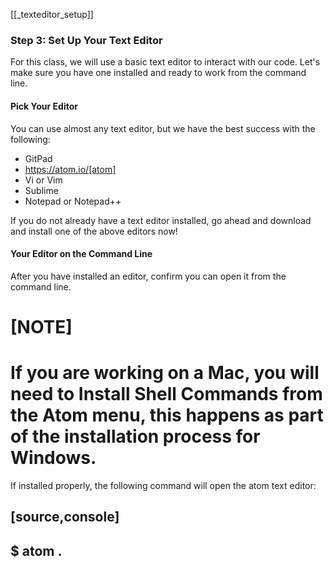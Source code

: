 [[_texteditor_setup]]
### Step 3: Set Up Your Text Editor

For this class, we will use a basic text editor to interact with our code. Let's make sure you have one installed and ready to work from the command line.

#### Pick Your Editor

You can use almost any text editor, but we have the best success with the following:

- GitPad
- https://atom.io/[atom]
- Vi or Vim
- Sublime
- Notepad or Notepad++

If you do not already have a text editor installed, go ahead and download and install one of the above editors now!

#### Your Editor on the Command Line

After you have installed an editor, confirm you can open it from the command line.

[NOTE]
====
If you are working on a Mac, you will need to Install Shell Commands from the Atom menu, this happens as part of the installation process for Windows.
====

If installed properly, the following command will open the atom text editor:

[source,console]
----
$ atom .
----
